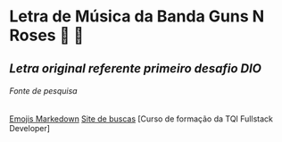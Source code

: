 # **Letra de Música da Banda Guns N Roses** 🎵 🎸

## *Letra original referente primeiro desafio DIO*

###### Fonte de pesquisa 
[Emojis Markedown](https://github.com/markdown-templates/markdown-emojis)
[Site de buscas](https://www.bing.com/)
[Curso de formação da TQI Fullstack Developer]
